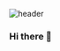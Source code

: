 ![header](https://github.com/hausermsarah/hausermsarah/assets/123280964/6db2fa68-b117-44f2-abd7-fd2f69def76c)
### Hi there 👋

<!--
**hausermsarah/hausermsarah** is a ✨ _special_ ✨ repository because its `README.md` (this file) appears on your GitHub profile.

Here are some ideas to get you started:

 #🔭 I’m working on a passion project with some friends; around 5 of us are working together to create a video game! I am very excited and passionate about this work! 
- 🌱 I’m currently learning ...
- 👯 I’m looking to collaborate on ...
- 🤔 I’m looking for help with ...
- 💬 Ask me about ...!

📫 How to reach me: You can contact me through my email, hausermsarah@gmail.com. I will respond within 1-2 business days.
😄 Pronouns: my Pronouns are she/her.
- ⚡ Fun fact: ...
-->
